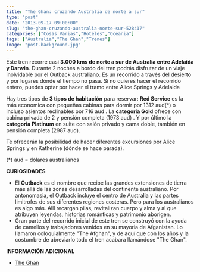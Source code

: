 ```yaml
---
title: "The Ghan: cruzando Australia de norte a sur"
type: "post"
date: "2013-09-17 09:00:00"
slug: "the-ghan-cruzando-australia-norte-sur-528417"
categories: ["Cosas Varias","Hoteles","Oceania"]
tags: ["Australia","The Ghan","Trenes"]
image: "post-background.jpg"
---
```


 [](/wp-content/uploads/2013/09/528417-228463.jpg)Este tren recorre casi **3.000 kms de norte a sur de Australia entre Adelaida y Darwin**. Durante 2 noches a bordo del tren podrás disfrutar de un viaje inolvidable por el Outback australiano. Es un recorrido a través del desierto y por lugares dónde el tiempo no pasa. Si no quieres hacer el recorrido entero, puedes optar por hacer el tramo entre Alice Springs y Adelaida

 Hay tres tipos de **3 tipos de habitación** para reservar: **Red Service** es la más economica con pequeñas cabinas para dormir por 1312 aud(\*) o incluso asientos reclinables por 716 aud . La **categoria Gold** ofrece con cabina privada de 2 y pensión completa (1973 aud) . Y por último la **categoria Platinum** en suite con salón privado y cama doble, también en pensión completa (2987 aud).

 Te ofrecerán la posibilidad de hacer diferentes excursiones por Alice Springs y en Katherine (dónde se hace parada).

 (\*) aud = dólares australianos

 **CURIOSIDADES**

- [](/wp-content/uploads/2013/09/528417-228466.jpg)El **Outback** es el nombre que recibe las grandes extensiones de tierra más allá de las zonas desarrolladas del continente australiano. Por antonomasia, el Outback incluye el centro de Australia y las partes limitrofes de sus diferentes regiones costeras. Pero para los australianos es algo más. Allí recargan pilas, revitalizan cuerpo y alma y al que atribuyen leyendas, historias románticas y patrimonio aborigen.
- Gran parte del recorrido inicial de este tren se construyó con la ayuda de camellos y trabajadores venidos en su mayoria de Afganistan. Lo llamaron coloquialmente "The Afghan", y de aquí que con los años y la costumbre de abreviarlo todo el tren acabara llamándose "The Ghan".

 **INFORMACIÓN ADICIONAL**

- [The Ghan](http://www.gsr.com.au/our-trains/train-routes.php)